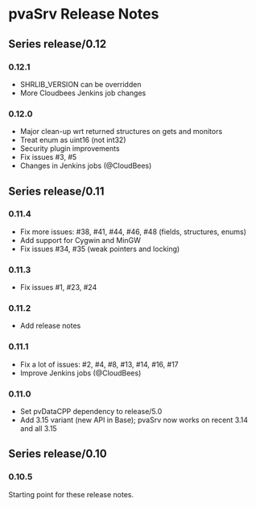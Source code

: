# pvaSrv Release Notes

## Series release/0.12

### 0.12.1
* SHRLIB_VERSION can be overridden
* More Cloudbees Jenkins job changes

### 0.12.0
* Major clean-up wrt returned structures on gets
  and monitors
* Treat enum as uint16 (not int32)
* Security plugin improvements
* Fix issues #3, #5
* Changes in Jenkins jobs (@CloudBees)

## Series release/0.11

### 0.11.4
* Fix more issues:
  #38, #41, #44, #46, #48 (fields, structures, enums)
* Add support for Cygwin and MinGW
* Fix issues #34, #35 (weak pointers and locking)

### 0.11.3
* Fix issues #1, #23, #24

### 0.11.2
* Add release notes

### 0.11.1
* Fix a lot of issues:
  #2, #4, #8, #13, #14, #16, #17
* Improve Jenkins jobs (@CloudBees)

### 0.11.0
* Set pvDataCPP dependency to release/5.0
* Add 3.15 variant (new API in Base);
  pvaSrv now works on recent 3.14 and all 3.15

## Series release/0.10

### 0.10.5
Starting point for these release notes.
